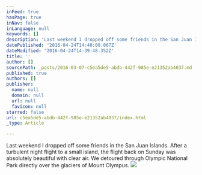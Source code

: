```yaml
---
inFeed: true
hasPage: true
inNav: false
inLanguage: null
keywords: []
description: 'Last weekend I dropped off some friends in the San Juan Islands. After a turbulent night flight to a small island, the flight back on Sunday was absolutely beautiful with clear air. We detoured through Olympic National Park directly over the glaciers of Mount Olympus.'
datePublished: '2016-04-24T14:40:00.067Z'
dateModified: '2016-04-24T14:39:48.352Z'
title: ''
author: []
sourcePath: _posts/2016-03-07-c5ea5de5-abdb-442f-985e-e21352ab4037.md
published: true
authors: []
publisher:
  name: null
  domain: null
  url: null
  favicon: null
starred: false
url: c5ea5de5-abdb-442f-985e-e21352ab4037/index.html
_type: Article

---
```

Last weekend I dropped off some friends in the San Juan Islands. After a turbulent night flight to a small island, the flight back on Sunday was absolutely beautiful with clear air. We detoured through Olympic National Park directly over the glaciers of Mount Olympus.
![](https://the-grid-user-content.s3-us-west-2.amazonaws.com/796c87c1-cd07-441d-a163-a491041f7500.jpg)